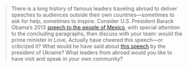 > There is a long history of famous leaders traveling abroad to deliver speeches to audiences outside their own countries—sometimes to ask for help, sometimes to inspire. Consider U.S. President Barack Obama’s 2013 [speech to the people of Mexico](https://obamawhitehouse.archives.gov/the-press-office/2013/05/03/remarks-president-people-mexico), with special attention to the concluding paragraphs, then discuss with your team: would the prime minister in Love, Actually have cheered this speech—or criticized it? What would he have said about [this speech](https://www.theguardian.com/world/2022/mar/08/thirteen-days-of-struggle-volodymyr-zelenskiys-speech-to-uk-parliament-transcript) by the president of Ukraine? What leaders from abroad would you like to have visit and speak in your own community?

